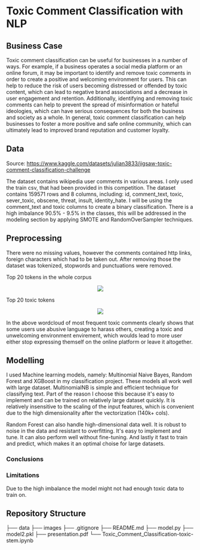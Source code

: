 # Toxic Comment Classification with NLP

## Business Case
Toxic comment classification can be useful for businesses in a number of ways. For example, if a business operates a social media platform or an online forum, it may be important to identify and remove toxic comments in order to create a positive and welcoming environment for users. This can help to reduce the risk of users becoming distressed or offended by toxic content, which can lead to negative brand associations and a decrease in user engagement and retention. Additionally, identifying and removing toxic comments can help to prevent the spread of misinformation or hateful ideologies, which can have serious consequences for both the business and society as a whole. In general, toxic comment classification can help businesses to foster a more positive and safe online community, which can ultimately lead to improved brand reputation and customer loyalty.

## Data

Source:
https://www.kaggle.com/datasets/julian3833/jigsaw-toxic-comment-classification-challenge

The dataset contains wikipedia user comments in various areas. I only used the train csv, that had been provided in this competition.
The dataset contains 159571 rows and 8 columns, including: id, comment_text, toxic, sever_toxic, obscene, threat, insult, identity_hate. I will be using the comment_text and toxic columns to create a binary classification.
There is a high imbalance 90.5% - 9.5% in the classes, this will be addressed in the modeling section by applying SMOTE and RandomOverSampler techniques.

## Preprocessing
There were no missing values, however the comments contained http links, foreign characters which had to be taken out.
After removing those the dataset was tokenized, stopwords and punctuations were removed.

Top 20 tokens in the whole corpus
<p align='center'>
  <img src="data/top20_tokens_all.png">
</p>

Top 20 toxic tokens
<p align='center'>
  <img src="data/top20_toxic.png">
</p>
In the above wordcloud of most frequent toxic comments clearly shows that some users use abusive language to harass others, creating a toxic and unwelcoming environment envirement, which woulds lead to more user either stop expressing themself on the online platform or leave it altogether.


## Modelling
I used Machine learning models, namely: Multinomial Naive Bayes, Random Forest and XGBoost in my classification project.
These models all work well with large dataset. MultinomialNB is simple and efficient technique for classifying text. Part of the reason I choose this because it's easy to implement and can be trained on relatively large dataset quickly. It is relatively insensitive to the scaling of the input features, which is convenient due to the high dimensionality after the vectorization (140k+ cols).

Random Forest can also handle high-dimensional data well. It is robust to noise in the data and resistant to overfitting. It's easy to implement and tune. It can also perform well without fine-tuning. And lastly it fast to train and predict, which makes it an optimal choise for large datasets.





### Conclusions

### Limitations
Due to the high imbalance the model might not had enough toxic data to train on. 

## Repository Structure

├── data
├── images
├── .gitignore
├── README.md
├── model.py
├── model2.pkl
├── presentation.pdf
└── Toxic_Comment_Classification-toxic-stem.ipynb
